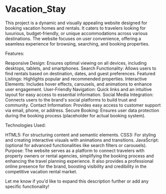 # Vacation_Stay
This project is a dynamic and visually appealing website designed for booking vacation homes and rentals. It caters to travelers looking for luxurious, budget-friendly, or unique accommodations across various destinations. The website focuses on user convenience, offering a seamless experience for browsing, searching, and booking properties.

Features:

Responsive Design: Ensures optimal viewing on all devices, including desktops, tablets, and smartphones.
Search Functionality: Allows users to find rentals based on destination, dates, and guest preferences.
Featured Listings: Highlights popular and recommended properties.
Interactive Elements: Includes hover effects, carousels, and animations to enhance user engagement.
User-Friendly Navigation: Quick links and an intuitive layout for easy access to essential information.
Social Media Integration: Connects users to the brand's social platforms to build trust and community.
Contact Information: Provides easy access to customer support via email, phone, or address.
Secure Booking: Ensures user data protection during the booking process (placeholder for actual booking system).

Technologies Used:

HTML5: For structuring content and semantic elements.
CSS3: For styling and creating interactive visuals with animations and transitions.
JavaScript: (optional for advanced functionalities like search filters or carousels).
Purpose:
The website serves as a platform to connect travelers with property owners or rental agencies, simplifying the booking process and enhancing the travel planning experience. It also provides a professional online presence for the brand, boosting visibility and credibility in the competitive vacation rental market.

Let me know if you'd like to expand this description further or add any specific functionality!
